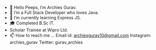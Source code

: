 - 👋 Hello Peeps, I’m Archies Gurav.
- 👀 I’m a Full Stack Developer who loves Java. 
- 🌱 I’m currently learning Express JS.
- 🎓 Completed B.Sc IT.
- Scholar Trainee at Wipro Ltd.
- 📫 How to reach me ... 
Email id: archiesgurav10@gmail.com
Instagram: archies_gurav
Twitter: gurav_archies


